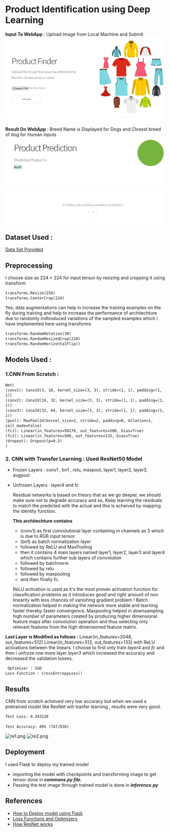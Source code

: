 #  Product Identification using Deep Learning  

**Input To WebApp** : Upload Image from Local Machine and Submit
![pg1.png](/images/pg1.png) 

**Result On WebApp** : Breed Name is Displayed for Dogs and Closest breed of dog for Human inputs
![pg2.png](/images/pg2.png) 


## Dataset Used :    
[Data Set Provided](/images) 



## Preprocessing 

I choose size as 224 * 224 for input tensor by resizing and cropping it using transform
```
transforms.Resize(256)
transforms.CenterCrop(224)
```
Yes, data augmentations can help in increase the training examples on the fly during training and help to increase the performance of architechture due to randomly indtroduced variations of the sampled examples which i have implemented here using transforms
```
transforms.RandomRotation(30)
transforms.RandomResizedCrop(224)
transforms.RandomHorizontalFlip()
```



## Models Used :
  ### 1.CNN From Scratch :
  ```
  Net(
  (conv1): Conv2d(3, 16, kernel_size=(3, 3), stride=(1, 1), padding=(1, 1))
  (conv2): Conv2d(16, 32, kernel_size=(3, 3), stride=(1, 1), padding=(1, 1))
  (conv3): Conv2d(32, 64, kernel_size=(3, 3), stride=(1, 1), padding=(1, 1))
  (pool): MaxPool2d(kernel_size=2, stride=2, padding=0, dilation=1, ceil_mode=False)
  (fc1): Linear(in_features=50176, out_features=500, bias=True)
  (fc2): Linear(in_features=500, out_features=133, bias=True)
  (dropout): Dropout(p=0.5)
)
  ```

  
   
   ### 2. CNN with Transfer Learning : Used ResNet50 Model
   - Frozen Layers : conv1 , bn1 , relu, maxpool, layer1, layer2, layer3, avgpool
   - Unfrozen Layers : layer4 and fc
        
        Residual networks is based on theory that as we go deeper, we should make sure not to degrade accuracy and so, Keep learning the residuals to match the predicted with the actual and this is acheived by mapping the identity function.

        **This architechture contains**
        - (conv1) as first convolutional layer containing in channels as 3 which is due to RGB input tensor
        - (bn1) as batch normalization layer
        - followed by ReLU and MaxPooling
        - then it contains 4 main layers named layer1, layer2, layer3 and layer4 which contains further sub layers of convolution
        - followed by batchnorm
        - followed by relu
        - followed by maxpooling
        - and then finally fc.
        
        ReLU activation is used as it's the most proven activation function for classification problems as it introduces good and right amount of non linearity with less chances of vanishing gradient problem ! Batch normalization helped in making the network more stable and   learning faster thereby faster convergence. Maxpooling helped in downsampling high number of parameters created by producing higher dimensional feature maps after convolution operation and thus selecting only relevant features from the high dimensioned feature matrix.

   **Last Layer is Modified as follows :**
        Linear(in_features=2048, out_features=512) Linear(in_features=512, out_features=133) with ReLU activations between the linears.
        I choose to first only train *layer4* and *fc* and then i unfroze one more layer *layer3* which increased the accuracy and decreased the validation losses.
 ``` 
  Optimiser : SGD
 Loss Function : CrossEntropyLoss()
 ```
## Results
CNN from scratch acheived very low accuracy but when we used a pretrained model like ResNet wih tranfer learning , results were very good.

```
Test Loss: 0.343228

Test Accuracy: 89% (747/836)
```
![re1.png](/images/re1.png) 
![re2.png](/images/re2.png) 

## Deployment
I used Flask to deploy my trained model 
 - importing the model with checkpoints and transforming image to get tensor done in **_commons.py file._**
 - Passing the test image through trained model is done in **_inference.py_**


## References
- [How to Deploy model using Flask](https://heartbeat.fritz.ai/brilliant-beginners-guide-to-model-deployment-133e158f6717)
- [Loss Functions and Optimizers](https://medium.com/data-science-group-iitr/loss-functions-and-optimization-algorithms-demystified-bb92daff331c)
- [How ResNet works](https://medium.com/@pierre_guillou/understand-how-works-resnet-without-talking-about-residual-64698f157e0c)



        
            

    
   
    

  
  
  
